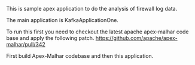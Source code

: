 This is sample apex application to do the analysis of firewall log data.

The main application is KafkaApplicationOne. 

To run this first you need to checkout the latest apache apex-malhar code base and apply the following patch.
https://github.com/apache/apex-malhar/pull/342

First build Apex-Malhar codebase and then this application.